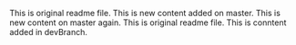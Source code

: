 This is original readme file. This is new content added on master.
This is new content on master again.
This is original readme file. This is conntent added in devBranch.
